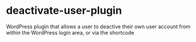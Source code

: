 # deactivate-user-plugin
WordPress plugin that allows a user to deactive their own user account from within the WordPress login area, or via the shortcode 
